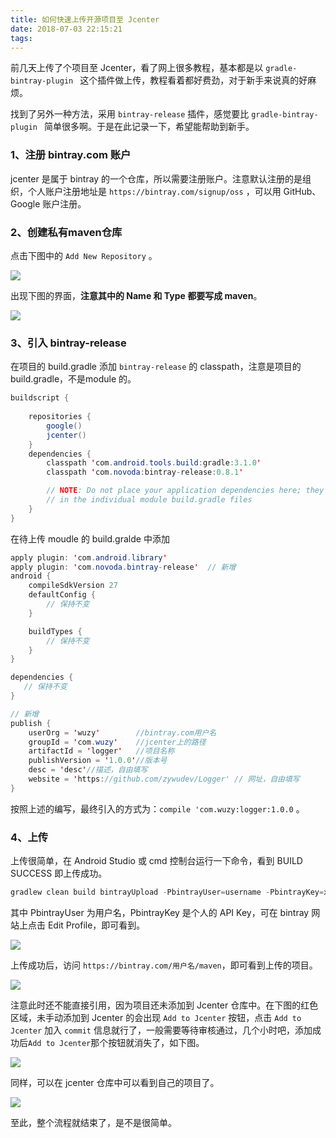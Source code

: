 ```yaml
---
title: 如何快速上传开源项目至 Jcenter
date: 2018-07-03 22:15:21
tags:
---
```


前几天上传了个项目至 Jcenter，看了网上很多教程，基本都是以 `gradle-bintray-plugin ` 这个插件做上传，教程看着都好费劲，对于新手来说真的好麻烦。

找到了另外一种方法，采用 `bintray-release` 插件，感觉要比 `gradle-bintray-plugin ` 简单很多啊。于是在此记录一下，希望能帮助到新手。

### 1、注册 bintray.com 账户

jcenter 是属于 bintray 的一个仓库，所以需要注册账户。注意默认注册的是组织，个人账户注册地址是 `https://bintray.com/signup/oss` ，可以用 GitHub、Google 账户注册。

### 2、创建私有maven仓库

点击下图中的 `Add New Repository` 。

![](http://om9o63aks.bkt.clouddn.com/%E5%88%9B%E5%BB%BA%E7%A7%81%E6%9C%89%E5%BA%93.png)

出现下图的界面，**注意其中的 Name 和 Type 都要写成 maven**。

![](http://om9o63aks.bkt.clouddn.com/%E5%88%9B%E5%BB%BA%E7%A7%81%E6%9C%89%E5%BA%932.png)

### 3、引入 bintray-release

在项目的 build.gradle 添加 `bintray-release` 的 classpath，注意是项目的 build.gradle，不是module 的。

```java
buildscript {
    
    repositories {
        google()
        jcenter()
    }
    dependencies {
        classpath 'com.android.tools.build:gradle:3.1.0'
        classpath 'com.novoda:bintray-release:0.8.1'

        // NOTE: Do not place your application dependencies here; they belong
        // in the individual module build.gradle files
    }
}
```

在待上传 moudle 的 build.gralde 中添加

```java
apply plugin: 'com.android.library'
apply plugin: 'com.novoda.bintray-release'  // 新增
android {
    compileSdkVersion 27
    defaultConfig {
        // 保持不变
    }

    buildTypes {
        // 保持不变
    }
}

dependencies {
   // 保持不变
}

// 新增
publish {
    userOrg = 'wuzy'        //bintray.com用户名
    groupId = 'com.wuzy'    //jcenter上的路径
    artifactId = 'logger'   //项目名称
    publishVersion = '1.0.0'//版本号
    desc = 'desc'//描述，自由填写
    website = 'https://github.com/zywudev/Logger' // 网址，自由填写
}
```

按照上述的编写，最终引入的方式为：`compile 'com.wuzy:logger:1.0.0` 。

### 4、上传

上传很简单，在 Android Studio 或 cmd 控制台运行一下命令，看到 BUILD SUCCESS 即上传成功。

```java
gradlew clean build bintrayUpload -PbintrayUser=username -PbintrayKey=xxxxxxxxxxxxx -PdryRun=false
```

其中 PbintrayUser 为用户名，PbintrayKey 是个人的 API Key，可在 bintray 网站上点击 Edit Profile，即可看到。

![](http://om9o63aks.bkt.clouddn.com/APP_KEY.png)

上传成功后，访问 `https://bintray.com/用户名/maven`，即可看到上传的项目。

![](http://om9o63aks.bkt.clouddn.com/Logger.png)

注意此时还不能直接引用，因为项目还未添加到 Jcenter 仓库中。在下图的红色区域，未手动添加到 Jcenter 的会出现 `Add to Jcenter` 按钮，点击 `Add to Jcenter` 加入 `commit` 信息就行了，一般需要等待审核通过，几个小时吧，添加成功后`Add to Jcenter`那个按钮就消失了，如下图。

![](http://om9o63aks.bkt.clouddn.com/Add_to_Jcenter.png)

同样，可以在 jcenter 仓库中可以看到自己的项目了。

![](http://om9o63aks.bkt.clouddn.com/jcenter.png)

至此，整个流程就结束了，是不是很简单。